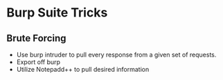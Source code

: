 # Burp Suite Tricks

## Brute Forcing
- Use burp intruder to pull every response from a given set of requests.
- Export off burp
- Utilize Notepadd++ to pull desired information

